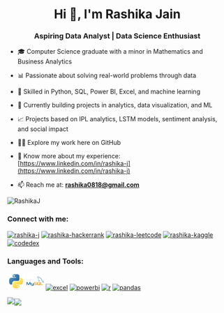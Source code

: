 <h1 align="center">Hi 👋, I'm Rashika Jain</h1>
<h3 align="center">Aspiring Data Analyst | Data Science Enthusiast </h3>

- 🎓 Computer Science graduate with a minor in Mathematics and Business Analytics 
- 📊 Passionate about solving real-world problems through data  
- 🧠 Skilled in Python, SQL, Power BI, Excel, and machine learning  
- 🌱 Currently building projects in analytics, data visualization, and ML  
- 📈 Projects based on IPL analytics, LSTM models, sentiment analysis, and social impact  

- 👨‍💻 Explore my work here on GitHub  
- 📄 Know more about my experience: [https://www.linkedin.com/in/rashika-j](https://www.linkedin.com/in/rashika-j)  
- 📫 Reach me at: **rashika0818@gmail.com**

<p align="left"> <img src="https://komarev.com/ghpvc/?username=RashikaJ&label=Profile%20views&color=0e75b6&style=flat" alt="RashikaJ" /> </p>

<h3 align="left">Connect with me:</h3>
<p align="left">
<a href="https://www.linkedin.com/in/rashika-j" target="blank"><img align="center" src="https://raw.githubusercontent.com/rahuldkjain/github-profile-readme-generator/master/src/images/icons/Social/linked-in-alt.svg" alt="rashika-j" height="30" width="40" /></a>
<a href="https://www.hackerrank.com/" target="blank"><img align="center" src="https://raw.githubusercontent.com/rahuldkjain/github-profile-readme-generator/master/src/images/icons/Social/hackerrank.svg" alt="rashika-hackerrank" height="30" width="40" /></a>
<a href="https://leetcode.com/" target="blank"><img align="center" src="https://raw.githubusercontent.com/rahuldkjain/github-profile-readme-generator/master/src/images/icons/Social/leet-code.svg" alt="rashika-leetcode" height="30" width="40" /></a>
<a href="https://www.kaggle.com/" target="blank"><img align="center" src="https://cdn.jsdelivr.net/npm/simple-icons@3.1.0/icons/kaggle.svg" alt="rashika-kaggle" height="30" width="40" /></a>
<a href="https://www.codedex.io" target="blank"><img align="center" src="https://raw.githubusercontent.com/codedex-io/brand/main/logos/codedex-logo-black.png" alt="codedex" height="30" /></a>
</p>

<h3 align="left">Languages and Tools:</h3>
<p align="left">
  <a href="https://www.python.org" target="_blank"><img src="https://raw.githubusercontent.com/devicons/devicon/master/icons/python/python-original.svg" alt="python" width="40" height="40"/></a>
  <a href="https://www.mysql.com/" target="_blank"><img src="https://raw.githubusercontent.com/devicons/devicon/master/icons/mysql/mysql-original-wordmark.svg" alt="mysql" width="40" height="40"/></a>
  <a href="https://www.microsoft.com/en-us/microsoft-365/excel" target="_blank"><img src="https://cdn.jsdelivr.net/gh/devicons/devicon/icons/excel/excel-original.svg" alt="excel" width="40" height="40"/></a>
  <a href="https://powerbi.microsoft.com/" target="_blank"><img src="https://www.vectorlogo.zone/logos/microsoft_powerbi/microsoft_powerbi-icon.svg" alt="powerbi" width="40" height="40"/></a>
  <a href="https://www.r-project.org/" target="_blank"><img src="https://www.vectorlogo.zone/logos/r-project/r-project-icon.svg" alt="r" width="40" height="40"/></a>
  <a href="https://pandas.pydata.org/" target="_blank"><img src="https://upload.wikimedia.org/wikipedia/commons/e/ed/Pandas_logo.svg" alt="pandas" width="40" height="40"/></a>
</p>

<p>
  <img align="left" src="https://github-readme-stats.vercel.app/api/top-langs/?username=RashikaJ&layout=compact&hide_border=true" />
</p>
<p>
  <img align="center" src="https://github-readme-stats.vercel.app/api?username=RashikaJ&show_icons=true&hide_border=true" />
</p>

